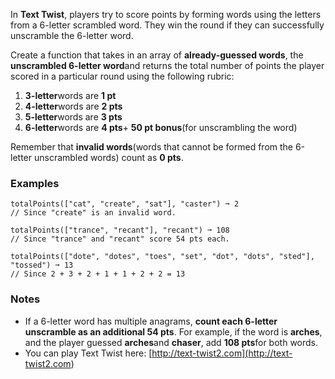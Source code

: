 In **Text Twist**, players try to score points by forming words using the letters from a 6-letter scrambled word. They win the round if they can successfully unscramble the 6-letter word.

Create a function that takes in an array of **already-guessed words**, the **unscrambled 6-letter word**and returns the total number of points the player scored in a particular round using the following rubric:

1.  **3-letter**words are **1 pt**
2.  **4-letter**words are **2 pts**
3.  **5-letter**words are **3 pts**
4.  **6-letter**words are **4 pts**+ **50 pt bonus**(for unscrambling the word)

Remember that **invalid words**(words that cannot be formed from the 6-letter unscrambled words) count as **0 pts**.


### Examples ###
    totalPoints(["cat", "create", "sat"], "caster") ➞ 2
    // Since "create" is an invalid word.

    totalPoints(["trance", "recant"], "recant") ➞ 108
    // Since "trance" and "recant" score 54 pts each.

    totalPoints(["dote", "dotes", "toes", "set", "dot", "dots", "sted"], "tossed") ➞ 13
    // Since 2 + 3 + 2 + 1 + 1 + 2 + 2 = 13


### Notes ###
*   If a 6-letter word has multiple anagrams, **count each 6-letter unscramble as an additional 54 pts**. For example, if the word is **arches**, and the player guessed **arches**and **chaser**, add **108 pts**for both words.
*   You can play Text Twist here: [http://text-twist2.com](<http://text-twist2.com>)